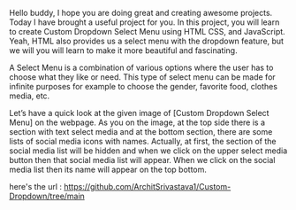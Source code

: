 Hello buddy, I hope you are doing great and creating awesome projects. Today I have brought a useful project for you. In this project, you will learn to create Custom Dropdown Select Menu using HTML CSS, and JavaScript. Yeah, HTML also provides us a select menu with the dropdown feature, but we will you will learn to make it more beautiful and fascinating.

A Select Menu is a combination of various options where the user has to choose what they like or need. This type of select menu can be made for infinite purposes for example to choose the gender, favorite food, clothes media, etc.

Let’s have a quick look at the given image of [Custom Dropdown Select Menu] on the webpage. As you on the image, at the top side there is a section with text select media and at the bottom section, there are some lists of social media icons with names. Actually, at first, the section of the social media list will be hidden and when we click on the upper select media button then that social media list will appear. When we click on the social media list then its name will appear on the top bottom.


here's the url : https://github.com/ArchitSrivastava1/Custom-Dropdown/tree/main
